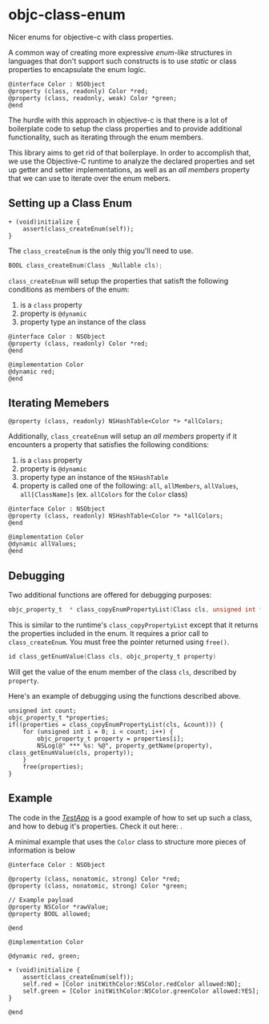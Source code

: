 # objc-class-enum

Nicer enums for objective-c with class properties. 

A common way of creating more expressive _enum-like_ structures in languages that don't support such constructs is to use _static_ or class properties to encapsulate the enum logic. 

```objc
@interface Color : NSObject
@property (class, readonly) Color *red;
@property (class, readonly, weak) Color *green;
@end
```

The hurdle with this approach in objective-c is that there is a lot of boilerplate code to setup the class properties and to provide additional functionality, such as iterating through the enum members.

This library aims to get rid of that boilerplaye. In order to accomplish that, we use the Objective-C runtime to analyze the declared properties and set up getter and setter implementations, as well as an _all members_ property that we can use to iterate over the enum mebers.

## Setting up a Class Enum

```objc
+ (void)initialize {
    assert(class_createEnum(self));
}
```

The `class_createEnum` is the only thig you'll need to use.

```c
BOOL class_createEnum(Class _Nullable cls);
```

`class_createEnum` will setup the properties that satisft the following conditions as members of the enum:

1. is a `class` property
2. property is `@dynamic`
3. property type an instance of the class

```objc
@interface Color : NSObject
@property (class, readonly) Color *red;
@end

@implementation Color
@dynamic red;
@end
```

## Iterating Memebers

```objc
@property (class, readonly) NSHashTable<Color *> *allColors;
```

Additionally, `class_createEnum` will setup an _all members_ property if it encounters a property that satisfies the following conditions:

1. is a `class` property
2. property is `@dynamic`
3. property type an instance of the `NSHashTable`
4. property is called one of the following: `all`, `allMembers`, `allValues`, `all[ClassName]s` (ex. `allColors` for the `Color` class)

```objc
@interface Color : NSObject
@property (class, readonly) NSHashTable<Color *> *allColors;
@end

@implementation Color
@dynamic allValues;
@end
```

## Debugging

Two additional functions are offered for debugging purposes:

```c
objc_property_t  * class_copyEnumPropertyList(Class cls, unsigned int *outCount)
```

This is similar to the runtime's `class_copyPropertyList` except that it returns the properties included in the enum. It requires a prior call to `class_createEnum`. You must free the pointer returned using `free()`.


```c
id class_getEnumValue(Class cls, objc_property_t property)
```

Will get the value of the enum member of the class `cls`, described by `property`.

Here's an example of debugging using the functions described above.

```objc
unsigned int count;
objc_property_t *properties;
if((properties = class_copyEnumPropertyList(cls, &count))) {
    for (unsigned int i = 0; i < count; i++) {
        objc_property_t property = properties[i];
        NSLog(@" *** %s: %@", property_getName(property), class_getEnumValue(cls, property));
    }
    free(properties);
}
```

## Example

The code in the [_TestApp_](https://github.com/thecatalinstan/objc-class-enum/blob/master/TestApp/main.m) is a good example of how to set up such a class, and how to debug it's properties. Check it out here: [](https://github.com/thecatalinstan/objc-class-enum/blob/master/TestApp/main.m).

A minimal example that uses the `Color` class to structure more pieces of information is below

```objc
@interface Color : NSObject

@property (class, nonatomic, strong) Color *red;
@property (class, nonatomic, strong) Color *green;

// Example payload
@property NSColor *rawValue;
@property BOOL allowed;

@end

@implementation Color

@dynamic red, green;

+ (void)initialize {
    assert(class_createEnum(self));
    self.red = [Color initWithColor:NSColor.redColor allowed:NO];
    self.green = [Color initWithColor:NSColor.greenColor allowed:YES];
}

@end
```



